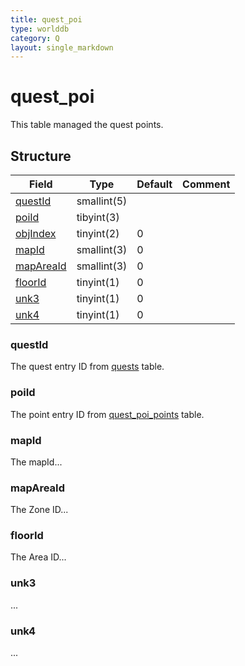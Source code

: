 ```yaml
---
title: quest_poi
type: worlddb
category: Q
layout: single_markdown
---
```


# quest_poi
This table managed the quest points.

## Structure

Field                                                                       | Type        | Default | Comment
--------------------------------------------------------------------------- | ----------- | ------- | -------
[questId](#questId)     | smallint(5) |         |        
[poiId](#poiId)         | tibyint(3)  |         |        
[objIndex](#objIndex)   | tinyint(2)  | 0       |        
[mapId](#mapId)         | smallint(3) | 0       |        
[mapAreaId](#mapAreaId) | smallint(3) | 0       |        
[floorId](#floorId)     | tinyint(1)  | 0       |        
[unk3](#unk3)           | tinyint(1)  | 0       |        
[unk4](#unk4)           | tinyint(1)  | 0       |        

### questId

The quest entry ID from [quests](http://www.ascemu.org/wiki/index.php?title=Quests&action=edit&redlink=1 "Quests (page does not exist)") table.

### poiId

The point entry ID from [quest_poi_points](_points "Quest poi points") table.

### mapId

The mapId...

### mapAreaId

The Zone ID...

### floorId

The Area ID...

### unk3

...

### unk4

...